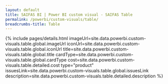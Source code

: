 ```yaml
---
layout: default
title: SAIFAS BI | Power BI custom visual - SAIFAS Table
permalink: /powerbi/custom-visuals/table/
breadcrumbs-title: Table
---
```

{% include pages/details.html
  imageUrl=site.data.powerbi.custom-visuals.table.global.imageUrl
  iconUrl=site.data.powerbi.custom-visuals.table.global.iconUrl
  title=site.data.powerbi.custom-visuals.table.global.title
  cardType=site.data.powerbi.custom-visuals.table.global.cardType
  cost=site.data.powerbi.custom-visuals.table.detailed.cost
  type="product"
  issuesLink=site.data.powerbi.custom-visuals.table.global.issuesLink
  description=site.data.powerbi.custom-visuals.table.detailed.description
%}